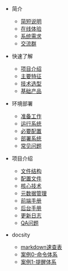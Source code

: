 <!-- docs/_sidebar.md -->

* 简介
    * [简短说明](/zh-cn/1.1_introduce/)
    * [在线体验](/zh-cn/1.2_online/)
    * [系统需求](/zh-cn/1.3_system/)
    * [交流群](/zh-cn/1.4_ac_group/)  

* 快速了解
    * [项目介绍](/zh-cn/2.1_project/)
    * [主要特征](/zh-cn/2.2_feature/)
    * [技术选型](/zh-cn/2.3_selection/)
    * [基础产品](/zh-cn/2.4_product/)      


* 环境部署
    * [准备工作](/zh-cn/3.1_preparation/)
    * [运行系统](/zh-cn/3.2_operation/)
    * [必要配置](/zh-cn/3.3_config/)
    * [部署系统](/zh-cn/3.4_deploy/) 
    * [常见问题](/zh-cn/3.5_aq/)    


* 项目介绍
    * [文件结构](/zh-cn/4.1_file/)
    * [配置文件](/zh-cn/4.2_pro_config/)
    * [核心技术](/zh-cn/4.3_core/)
    * [元数据管理](/zh-cn/4.4_meta/) 
    * [前端手册](/zh-cn/4.5_front/)  
    * [后台手册](/zh-cn/4.6_program/)  
    * [更新日志](/zh-cn/4.7_update/)  
    * [QA问题](/zh-cn/4.8_question/)
* docsity
   * [markdown速查表](/zh-cn/0.1_docsity_demo/markdown.md)
   * [案例0-命令体系](/zh-cn/0.1_docsity_demo/)
   * [案例1-提醒体系](/zh-cn/0.1_docsity_demo/demo1.md)
    
    
    






